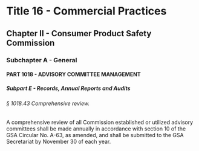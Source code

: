 
# Title 16 - Commercial Practices
## Chapter II - Consumer Product Safety Commission
### Subchapter A - General
#### PART 1018 - ADVISORY COMMITTEE MANAGEMENT
##### Subpart E - Records, Annual Reports and Audits
###### § 1018.43 Comprehensive review.

A comprehensive review of all Commission established or utilized advisory committees shall be made annually in accordance with section 10 of the GSA Circular No. A-63, as amended, and shall be submitted to the GSA Secretariat by November 30 of each year.
